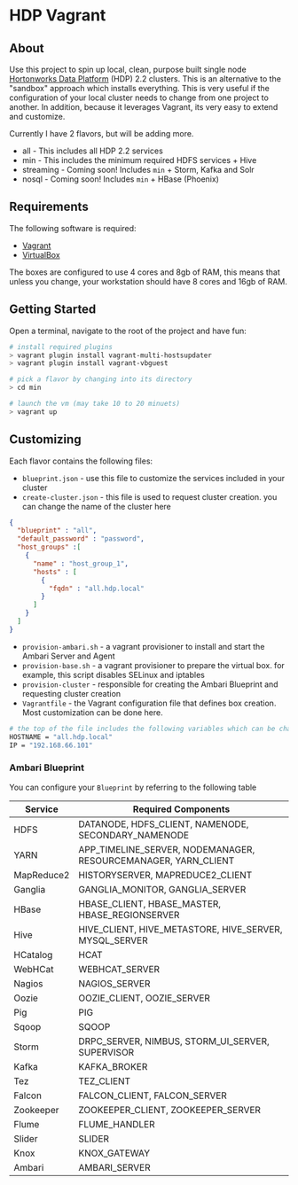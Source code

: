 # HDP Vagrant

## About
Use this project to spin up local, clean, purpose built single node [Hortonworks Data Platform](http://hortonworks.com/hdp/) (HDP) 2.2 clusters.  This is an alternative to the "sandbox" approach which installs everything.  This is very useful if the configuration of your local cluster needs to change from one project to another.  In addition, because it leverages Vagrant, its very easy to extend and customize.

Currently I have 2 flavors, but will be adding more.

* all - This includes all HDP 2.2 services
* min - This includes the minimum required HDFS services + Hive
* streaming - Coming soon!  Includes `min` + Storm, Kafka and Solr
* nosql - Coming soon! Includes `min` + HBase (Phoenix)


## Requirements

The following software is required:

* [Vagrant](https://www.vagrantup.com/)
* [VirtualBox](https://www.virtualbox.org/)

The boxes are configured to use 4 cores and 8gb of RAM, this means that unless you change, your workstation should have 8 cores and 16gb of RAM.

## Getting Started

Open a terminal, navigate to the root of the project and have fun:

```bash
# install required plugins
> vagrant plugin install vagrant-multi-hostsupdater
> vagrant plugin install vagrant-vbguest

# pick a flavor by changing into its directory
> cd min

# launch the vm (may take 10 to 20 minuets)
> vagrant up
```

## Customizing

Each flavor contains the following files:

* `blueprint.json` - use this file to customize the services included in your cluster
* `create-cluster.json` - this file is used to request cluster creation.  you can change the name of the cluster here
```JSON
{
  "blueprint" : "all",
  "default_password" : "password",
  "host_groups" :[
    {
      "name" : "host_group_1",
      "hosts" : [
        {
          "fqdn" : "all.hdp.local"
        }
      ]
    }
  ]
}
```
* `provision-ambari.sh` - a vagrant provisioner to install and start the Ambari Server and Agent
* `provision-base.sh` - a vagrant provisioner to prepare the virtual box. for example, this script disables SELinux and iptables
* `provision-cluster` - responsible for creating the Ambari Blueprint and requesting cluster creation
* `Vagrantfile` - the Vagrant configuration file that defines box creation.  Most customization can be done here.
```bash
# the top of the file includes the following variables which can be changed if needed
HOSTNAME = "all.hdp.local"
IP = "192.168.66.101"
```

### Ambari Blueprint

You can configure your `Blueprint` by referring to the following table

Service  | Required Components
-------- | ----------
HDFS | DATANODE, HDFS_CLIENT, NAMENODE, SECONDARY_NAMENODE
YARN | APP_TIMELINE_SERVER, NODEMANAGER, RESOURCEMANAGER, YARN_CLIENT
MapReduce2 | HISTORYSERVER, MAPREDUCE2_CLIENT
Ganglia | GANGLIA_MONITOR, GANGLIA_SERVER
HBase | HBASE_CLIENT, HBASE_MASTER, HBASE_REGIONSERVER
Hive | HIVE_CLIENT, HIVE_METASTORE, HIVE_SERVER, MYSQL_SERVER
HCatalog | HCAT
WebHCat | WEBHCAT_SERVER
Nagios| NAGIOS_SERVER
Oozie| OOZIE_CLIENT, OOZIE_SERVER
Pig | PIG
Sqoop | SQOOP
Storm | DRPC_SERVER, NIMBUS, STORM_UI_SERVER, SUPERVISOR
Kafka | KAFKA_BROKER
Tez | TEZ_CLIENT
Falcon | FALCON_CLIENT, FALCON_SERVER
Zookeeper | ZOOKEEPER_CLIENT, ZOOKEEPER_SERVER
Flume | FLUME_HANDLER
Slider | SLIDER
Knox | KNOX_GATEWAY
Ambari | AMBARI_SERVER

